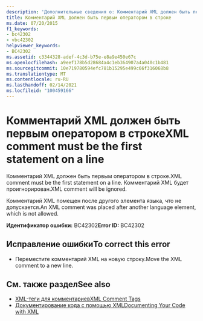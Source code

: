 ```yaml
---
description: 'Дополнительные сведения о: Комментарий XML должен быть первым оператором в строке'
title: Комментарий XML должен быть первым оператором в строке
ms.date: 07/20/2015
f1_keywords:
- bc42302
- vbc42302
helpviewer_keywords:
- BC42302
ms.assetid: c3344328-adef-4c3d-b75e-e8a9e450e67c
ms.openlocfilehash: a9eef178b5d28684a4c1eb364907a4a040c1b481
ms.sourcegitcommit: 10e719780594efc781b15295e499c66f316068b8
ms.translationtype: MT
ms.contentlocale: ru-RU
ms.lasthandoff: 02/14/2021
ms.locfileid: "100459166"
---
```

# <a name="xml-comment-must-be-the-first-statement-on-a-line"></a><span data-ttu-id="411eb-103">Комментарий XML должен быть первым оператором в строке</span><span class="sxs-lookup"><span data-stu-id="411eb-103">XML comment must be the first statement on a line</span></span>

<span data-ttu-id="411eb-104">Комментарий XML должен быть первым оператором в строке.</span><span class="sxs-lookup"><span data-stu-id="411eb-104">XML comment must be the first statement on a line.</span></span> <span data-ttu-id="411eb-105">Комментарий XML будет проигнорирован.</span><span class="sxs-lookup"><span data-stu-id="411eb-105">XML comment will be ignored.</span></span>  
  
 <span data-ttu-id="411eb-106">Комментарий XML помещен после другого элемента языка, что не допускается.</span><span class="sxs-lookup"><span data-stu-id="411eb-106">An XML comment was placed after another language element, which is not allowed.</span></span>  
  
 <span data-ttu-id="411eb-107">**Идентификатор ошибки:** BC42302</span><span class="sxs-lookup"><span data-stu-id="411eb-107">**Error ID:** BC42302</span></span>  
  
## <a name="to-correct-this-error"></a><span data-ttu-id="411eb-108">Исправление ошибки</span><span class="sxs-lookup"><span data-stu-id="411eb-108">To correct this error</span></span>  
  
- <span data-ttu-id="411eb-109">Переместите комментарий XML на новую строку.</span><span class="sxs-lookup"><span data-stu-id="411eb-109">Move the XML comment to a new line.</span></span>  
  
## <a name="see-also"></a><span data-ttu-id="411eb-110">См. также раздел</span><span class="sxs-lookup"><span data-stu-id="411eb-110">See also</span></span>

- [<span data-ttu-id="411eb-111">XML-теги для комментариев</span><span class="sxs-lookup"><span data-stu-id="411eb-111">XML Comment Tags</span></span>](../language-reference/xmldoc/index.md)
- [<span data-ttu-id="411eb-112">Документирование кода с помощью XML</span><span class="sxs-lookup"><span data-stu-id="411eb-112">Documenting Your Code with XML</span></span>](../programming-guide/program-structure/documenting-your-code-with-xml.md)
